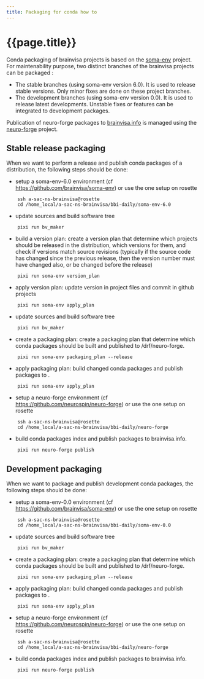 ```yaml
---
title: Packaging for conda how to
---
```


# {{page.title}}

Conda packaging of brainvisa projects is based on the [soma-env](https://github.com/brainvisa/soma-env) project.
For maintenability purpose, two distinct branches of the brainvisa projects can be packaged :
* The stable branches (using soma-env version 6.0). It is used to release stable versions. Only minor fixes are done on these project branches.
* The development branches (using soma-env version 0.0). It is used to release latest developments. Unstable fixes or features can be integrated to development packages.

Publication of neuro-forge packages to [brainvisa.info](https://brainvisa.info) is managed using the [neuro-forge](https://github.com/neurospin/neuro-forge) project.

## Stable release packaging
When we want to perform a release and publish conda packages of a distribution, the following steps should be done:

* setup a soma-env-6.0 environment (cf https://github.com/brainvisa/soma-env) or use the one setup on rosette
```
	ssh a-sac-ns-brainvisa@rosette
	cd /home_local/a-sac-ns-brainvisa/bbi-daily/soma-env-6.0
```
* update sources and build software tree
```
	pixi run bv_maker
```
* build a version plan: create a version plan that determine which projects should be released in the distribution, which versions for them, and check if versions match source revisions (typically if the source code has changed since the previous release, then the version number must have changed also, or be changed before the release)
```
	pixi run soma-env version_plan
```
* apply version plan: update version in project files and commit in github projects
```
	pixi run soma-env apply_plan
```
* update sources and build software tree
```
	pixi run bv_maker
```
* create a packaging plan: create a packaging plan that determine which conda packages should be built and published to /drf/neuro-forge.
```
	pixi run soma-env packaging_plan --release
```
* apply packaging plan: build changed conda packages and publish packages to .
```
	pixi run soma-env apply_plan
```

* setup a neuro-forge environment (cf https://github.com/neurospin/neuro-forge) or use the one setup on rosette
```
	ssh a-sac-ns-brainvisa@rosette
	cd /home_local/a-sac-ns-brainvisa/bbi-daily/neuro-forge
```

* build conda packages index and publish packages to brainvisa.info.
```
	pixi run neuro-forge publish
```
	

## Development packaging
When we want to package and publish development conda packages, the following steps should be done:

* setup a soma-env-0.0 environment (cf https://github.com/brainvisa/soma-env) or use the one setup on rosette
```
	ssh a-sac-ns-brainvisa@rosette
	cd /home_local/a-sac-ns-brainvisa/bbi-daily/soma-env-0.0
```
* update sources and build software tree
```
	pixi run bv_maker
```
* create a packaging plan: create a packaging plan that determine which conda packages should be built and published to /drf/neuro-forge.
```
	pixi run soma-env packaging_plan --release
```
* apply packaging plan: build changed conda packages and publish packages to .
```
	pixi run soma-env apply_plan
```

* setup a neuro-forge environment (cf https://github.com/neurospin/neuro-forge) or use the one setup on rosette
```
	ssh a-sac-ns-brainvisa@rosette
	cd /home_local/a-sac-ns-brainvisa/bbi-daily/neuro-forge
```

* build conda packages index and publish packages to brainvisa.info.
```
	pixi run neuro-forge publish
```
